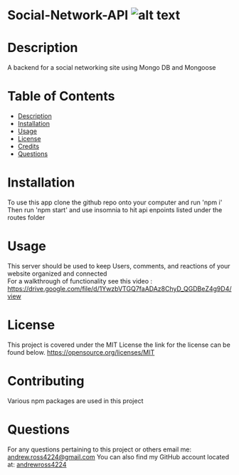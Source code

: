 

# Social-Network-API ![alt text](https://img.shields.io/badge/License-MIT-yellow.svg)
# Description
A backend for a social networking site using Mongo DB and Mongoose
# Table of Contents
- [Description](#description)
- [Installation](#installation)
- [Usage](#usage)
- [License](#license)
- [Credits](#contributing)
- [Questions](#questions)
# Installation
To use this app clone the github repo onto your computer and run 'npm i'</br>
Then run 'npm start' and use insomnia to hit api enpoints listed under the routes folder
# Usage
This server should be used to keep Users, comments, and reactions of your website organized and connected</br>
For a walkthrough of functionality see this video : https://drive.google.com/file/d/1YwzbVTGQ7faADAz8ChyD_QGDBeZ4g9D4/view
# License
This project is covered under the MIT License the link for the license can be found below.
https://opensource.org/licenses/MIT
# Contributing
Various npm packages are used in this project
# Questions
For any questions pertaining to this project or others email me: [andrew.ross4224@gmail.com](https://andrew.ross4224@gmail.com)
You can also find my GitHub account located at: [andrewross4224](https://github.comandrewross4224)